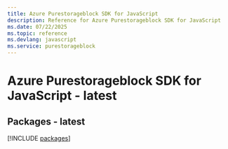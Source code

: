 ```yaml
---
title: Azure Purestorageblock SDK for JavaScript
description: Reference for Azure Purestorageblock SDK for JavaScript
ms.date: 07/22/2025
ms.topic: reference
ms.devlang: javascript
ms.service: purestorageblock
---
```

# Azure Purestorageblock SDK for JavaScript - latest
## Packages - latest
[!INCLUDE [packages](purestorageblock-index.md)]